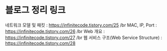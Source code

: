 # 블로그 정리 링크
네트워크 모델 및 패킷 : https://infinitecode.tistory.com/25
/br
MAC, IP, Port : https://infinitecode.tistory.com/26
/br
Web 개요 : https://infinitecode.tistory.com/27
/br
웹 서비스 구조(Web Service Structure) : https://infinitecode.tistory.com/28
